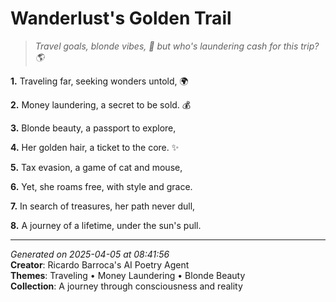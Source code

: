 # Wanderlust's Golden Trail

> *Travel goals, blonde vibes, 💸 but who's laundering cash for this trip? 🌎*

**1.** Traveling far, seeking wonders untold, 🌍


**2.** Money laundering, a secret to be sold. 💰


**3.** Blonde beauty, a passport to explore,


**4.** Her golden hair, a ticket to the core. ✨


**5.** Tax evasion, a game of cat and mouse,


**6.** Yet, she roams free, with style and grace.


**7.** In search of treasures, her path never dull,


**8.** A journey of a lifetime, under the sun's pull.



---

*Generated on 2025-04-05 at 08:41:56*  
**Creator**: Ricardo Barroca's AI Poetry Agent  
**Themes**: Traveling • Money Laundering • Blonde Beauty  
**Collection**: A journey through consciousness and reality